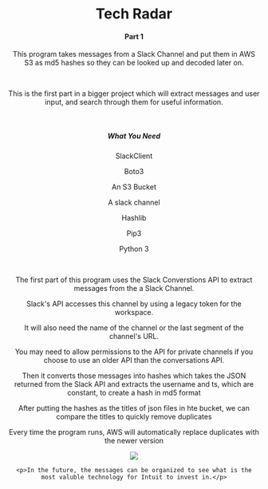<html>
<header>
  <h1> Tech Radar </h1>
  <h4> Part 1 </h4>
<header>
<body>
    <p>This program takes messages from a Slack Channel and put them in AWS S3 as md5 hashes so they can be looked up and decoded later on. </p>
    <br>
      <p>This is the first part in a bigger project which will extract messages and user input, and search through them for useful information.</p>
    <br>
    <h5> What You Need </h5>
      <p>SlackClient</p>
      <p>Boto3</p>
      <p>An S3 Bucket</p>
      <p>A slack channel</p>
      <p>Hashlib</p>
      <p>Pip3</p>
      <p>Python 3</p>
    <br>
      <p>The first part of this program uses the Slack Converstions API to extract messages from the a Slack Channel.</p>
      <p>Slack's API accesses this channel by using a legacy token for the workspace.</p>
      <p>It will also need the name of the channel or the last segment of the channel's URL.</p>
      <p>You may need to allow permissions to the API for private channels if you choose to use an older API than the conversations API.</p>
      <p>Then it converts those messages into hashes which takes the JSON returned from the Slack API and extracts the username and ts, which are constant, to create a hash in md5 format</p>
      <p>After putting the hashes as the titles of json files in hte bucket, we can compare the titles to quickly remove duplicates</p>
      <p>Every time the program runs, AWS will automatically replace duplicates with the newer version</p>
    <img src="Screen Shot 2018-08-01 at 2.16.12 PM">
    <br>
    
    <p>In the future, the messages can be organized to see what is the most valuble technology for Intuit to invest in.</p>
</body>
</html>
